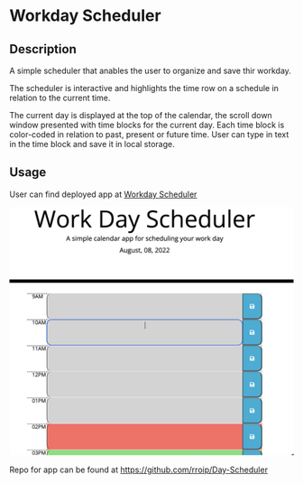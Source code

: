 # Workday Scheduler

## Description

A simple scheduler that anables the user to organize and save thir workday.

The scheduler is interactive and highlights the time row on a schedule in relation to the current time. 

The current day is displayed at the top of the calendar, the scroll down window presented with time blocks for the current day. Each time block is color-coded in relation to past, present or future time. User can type in text in the time block and save it in local storage. 


## Usage

User can find deployed app at [Workday Scheduler](https://rroip.github.io/Day-Scheduler/)

![alt screen shot](./assets/images/Screen%20Shot.png)

Repo for app can be found at https://github.com/rroip/Day-Scheduler
